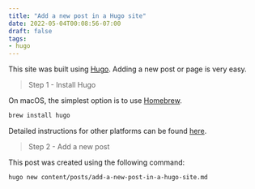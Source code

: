 ```yaml
---
title: "Add a new post in a Hugo site"
date: 2022-05-04T00:08:56-07:00
draft: false
tags:
- hugo
---
```

This site was built using [Hugo](https://gohugo.io/). Adding a new post or page is very easy.

> Step 1 - Install Hugo

On macOS, the simplest option is to use [Homebrew](https://gohugo.io/).
```bash
brew install hugo
```
Detailed instructions for other platforms can be found [here](https://gohugo.io/getting-started/installing/).

> Step 2 - Add a new post

This post was created using the following command:
```bash
hugo new content/posts/add-a-new-post-in-a-hugo-site.md 
```
